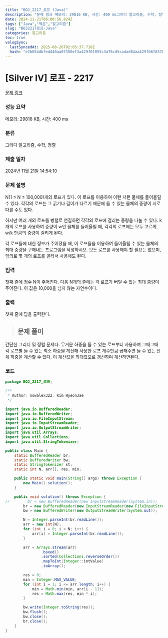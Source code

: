 ```yaml
---
title: "BOJ_2217_로프 (Java)"
description: "문제 링크 메모리: 29816 KB, 시간: 400 ms그리디 알고리즘, 수학, 정렬2024년 11월 21일 14:54:10간단한 그리디 및 정렬 문제다. 무거운 하중을 들 수 있는 로프부터 사용하며 그때그때 각 로프별 들 수 있는 최소 하중을 계산해 사용한 로프 개수"
date: 2024-11-21T06:00:56.824Z
tags: ["Java","백준","알고리즘"]
slug: "BOJ2217로프-Java"
categories: 알고리즘
toc: true
velogSync:
  lastSyncedAt: 2025-08-26T02:05:37.710Z
  hash: "e2b054dbfed440aa07350ef3a429f01855c3a76cd5ca4ad84aa429fb6f837870"
---
```


# [Silver IV] 로프 - 2217 

[문제 링크](https://www.acmicpc.net/problem/2217) 

### 성능 요약

메모리: 29816 KB, 시간: 400 ms

### 분류

그리디 알고리즘, 수학, 정렬

### 제출 일자

2024년 11월 21일 14:54:10

### 문제 설명

<p>N(1 ≤ N ≤ 100,000)개의 로프가 있다. 이 로프를 이용하여 이런 저런 물체를 들어올릴 수 있다. 각각의 로프는 그 굵기나 길이가 다르기 때문에 들 수 있는 물체의 중량이 서로 다를 수도 있다.</p>

<p>하지만 여러 개의 로프를 병렬로 연결하면 각각의 로프에 걸리는 중량을 나눌 수 있다. k개의 로프를 사용하여 중량이 w인 물체를 들어올릴 때, 각각의 로프에는 모두 고르게 w/k 만큼의 중량이 걸리게 된다.</p>

<p>각 로프들에 대한 정보가 주어졌을 때, 이 로프들을 이용하여 들어올릴 수 있는 물체의 최대 중량을 구해내는 프로그램을 작성하시오. 모든 로프를 사용해야 할 필요는 없으며, 임의로 몇 개의 로프를 골라서 사용해도 된다.</p>

### 입력 

 <p>첫째 줄에 정수 N이 주어진다. 다음 N개의 줄에는 각 로프가 버틸 수 있는 최대 중량이 주어진다. 이 값은 10,000을 넘지 않는 자연수이다.</p>

### 출력 

 <p>첫째 줄에 답을 출력한다.</p>

> ## 문제 풀이

간단한 그리디 및 정렬 문제다. 무거운 하중을 들 수 있는 로프부터 사용하며 그때그때 각 로프별 들 수 있는 최소 하중을 계산해 사용한 로프 개수만큼 곱해주면 들 수 있는 전체 하중을 계산할 수 있다. 이 계산값을 최대값으로 갱신하며 계산하면된다.

### 코드
```java
package BOJ_2217_로프;

/**
 * Author: nowalex322, Kim HyeonJae
 */

import java.io.BufferedReader;
import java.io.BufferedWriter;
import java.io.FileInputStream;
import java.io.InputStreamReader;
import java.io.OutputStreamWriter;
import java.util.Arrays;
import java.util.Collections;
import java.util.StringTokenizer;

public class Main {
    static BufferedReader br;
    static BufferedWriter bw;
    static StringTokenizer st;
    static int N, arr[], res, min;

    public static void main(String[] args) throws Exception {
        new Main().solution();
    }

    public void solution() throws Exception {
//        br = new BufferedReader(new InputStreamReader(System.in));
        br = new BufferedReader(new InputStreamReader(new FileInputStream("src/main/java/BOJ_2217_로프/input.txt")));
        bw = new BufferedWriter(new OutputStreamWriter(System.out));

        N = Integer.parseInt(br.readLine());
        arr = new int[N];
        for (int i = 0; i < N; i++) {
            arr[i] = Integer.parseInt(br.readLine());
        }

        arr = Arrays.stream(arr)
                .boxed()
                .sorted(Collections.reverseOrder())
                .mapToInt(Integer::intValue)
                .toArray();

        res = 0;
        min = Integer.MAX_VALUE;
        for (int i = 1; i <= arr.length; i++) {
            min = Math.min(min, arr[i - 1]);
            res = Math.max(res, min * i);
        }

        bw.write(Integer.toString(res));
        bw.flush();
        bw.close();
        br.close();
    }
}
```